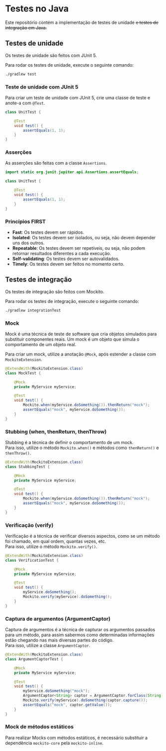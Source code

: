 # Testes no Java

Este repositório contém a implementação de testes de unidade ~~e testes de integração em Java.~~

## Testes de unidade

Os testes de unidade são feitos com JUnit 5.

Para rodar os testes de unidade, execute o seguinte comando:

```bash
./gradlew test
```

### Teste de unidade com JUnit 5

Para criar um teste de unidade com JUnit 5, crie uma classe de teste e anote-a com `@Test`.

```java
class UnitTest {

    @Test
    void test() {
        assertEquals(1, 1);
    }
}
```

### Asserções

As asserções são feitas com a classe `Assertions`.

```java
import static org.junit.jupiter.api.Assertions.assertEquals;

class UnitTest {

    @Test
    void test() {
        assertEquals(1, 1);
    }
}
```

### Princípios FIRST

- **Fast**: Os testes devem ser rápidos.
- **Isolated**: Os testes devem ser isolados, ou seja, não devem depender uns dos outros.
- **Repeatable**: Os testes devem ser repetíveis, ou seja, não podem retornar resultados diferentes a cada execução.
- **Self-validating**: Os testes devem ser autovalidados.
- **Timely**: Os testes devem ser feitos no momento certo.

## Testes de integração

Os testes de integração são feitos com Mockito.

Para rodar os testes de integração, execute o seguinte comando:

```bash
./gradlew integrationTest
```

### Mock

Mock é uma técnica de teste de software que cria objetos simulados para substituir componentes reais. Um mock é um objeto que simula o comportamento de um objeto real.

Para criar um mock, utilize a anotação `@Mock`, após estender a classe com `MockitoExtension`.

```java
@ExtendWith(MockitoExtension.class)
class MockTest {

    @Mock
    private MyService myService;

    @Test
    void test() {
        Mockito.when(myService.doSomething()).thenReturn("mock");
        assertEquals("mock", myService.doSomething());
    }
}
```

### Stubbing (when, thenReturn, thenThrow)

Stubbing é a técnica de definir o comportamento de um mock.  
Para isso, utilize o método `Mockito.when()` e métodos como `thenReturn()` e `thenThrow()`.

```java
@ExtendWith(MockitoExtension.class)
class StubbingTest {

    @Mock
    private MyService myService;

    @Test
    void test() {
        Mockito.when(myService.doSomething()).thenReturn("mock");
        assertEquals("mock", myService.doSomething());
    }
}
```

### Verificação (verify)

Verificação é a técnica de verificar diversos aspectos, como se um método foi chamado, em qual ordem, quantas vezes, etc.  
Para isso, utilize o método `Mockito.verify()`.

```java
@ExtendWith(MockitoExtension.class)
class VerificationTest {

    @Mock
    private MyService myService;

    @Test
    void test() {
        myService.doSomething();
        Mockito.verify(myService).doSomething();
    }
}
```

### Captura de argumentos (ArgumentCaptor)

Captura de argumentos é a técnica de capturar os argumentos passados para um método, para assim sabermos como determinadas informações estão chegando nas mais diversas partes do código.  
Para isso, utilize a classe `ArgumentCaptor`.

```java
@ExtendWith(MockitoExtension.class)
class ArgumentCaptorTest {

    @Mock
    private MyService myService;

    @Test
    void test() {
        myService.doSomething("mock");
        ArgumentCaptor<String> captor = ArgumentCaptor.forClass(String.class);
        Mockito.verify(myService).doSomething(captor.capture());
        assertEquals("mock", captor.getValue());
    }
}
```

### Mock de métodos estáticos

Para realizar Mocks com métodos estáticos, é necessário substituir a dependência `mockito-core` pela `mockito-inline`.